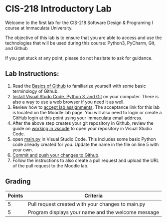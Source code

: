 # CIS-218 Introductory Lab

Welcome to the first lab for the CIS-218 Software Design & Programing I course at Immaculata University.

The objective of this lab is to ensure that you are able to access and use the technologies that will be used during this course: Python3, PyCharm, Git, and Github

If you get stuck at any point, please do not hesitate to ask for guidance.


## Lab Instructions:

1. Read the [Basics of Github](basics-of-github.md) to familiarize yourself with some basic terminology of Github.
2. [Install Visual Studo Code, Python 3, and Git](software-installation.md) on your computer. There is also a way to use a web browser if you need it as well.
3. Review how to [accept lab assignments](accepting-assignments.md). 
   The acceptance link for this lab is located on the Moodle lab page. You will also need to login or create a GitHub login at this point using your Immaculata email address.
4. After the above step creates your git repository in Github, review the guide on [working in vscode](working-in-vscode.md) to open your repository in Visual Studio Code.
5. open [main.py](main.py) in Visual Studio Code. This includes some basic Python code already created for you. Update the name in the file on line 5 with your own.
7. [Commit and push your changes to Github](saving-work-in-git.md).
8. Follow the instructions to also create a pull request and upload the URL of the pull request to the Moodle lab.

## Grading

| Points | Criteria                                           |
| ------ | -------------------------------------------------- |
| 5      | Pull request created with your changes to main.py  |
| 5      | Program displays your name and the welcome message |
